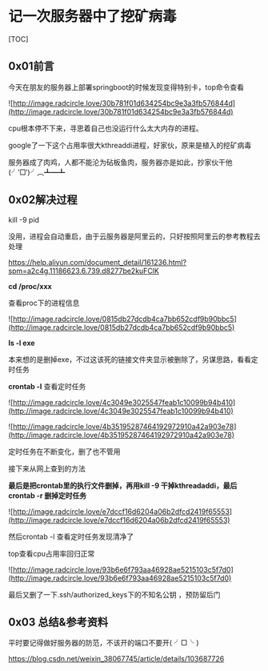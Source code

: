 # 记一次服务器中了挖矿病毒

[TOC]

## 0x01前言

今天在朋友的服务器上部署springboot的时候发现变得特别卡，top命令查看

![http://image.radcircle.love/30b781f01d634254bc9e3a3fb576844d](http://image.radcircle.love/30b781f01d634254bc9e3a3fb576844d)

cpu根本停不下来，寻思着自己也没运行什么太大内存的进程。

google了一下这个占用率很大kthreaddi进程，好家伙，原来是植入的挖矿病毒

服务器成了肉鸡，人都不能沦为砧板鱼肉，服务器亦是如此，抄家伙干他(╯‵□′)╯︵┻━┻

## 0x02解决过程

kill -9 pid

没用，进程会自动重启，由于云服务器是阿里云的，只好按照阿里云的参考教程去处理

https://help.aliyun.com/document_detail/161236.html?spm=a2c4g.11186623.6.739.d8277be2kuFClK

**cd /proc/xxx**

查看proc下的进程信息

![http://image.radcircle.love/0815db27dcdb4ca7bb652cdf9b90bbc5](http://image.radcircle.love/0815db27dcdb4ca7bb652cdf9b90bbc5)

**ls -l exe** 

本来想的是删掉exe，不过这该死的链接文件夹显示被删除了，另谋思路，看看定时任务

**crontab -l** 查看定时任务

![http://image.radcircle.love/4c3049e3025547feab1c10099b94b410](http://image.radcircle.love/4c3049e3025547feab1c10099b94b410)

![http://image.radcircle.love/4b35195287464192972910a42a903e78](http://image.radcircle.love/4b35195287464192972910a42a903e78)

定时任务在不断变化，删了也不管用

接下来从网上查到的方法

**最后是把crontab里的执行文件删掉，再用kill -9 干掉kthreadaddi，最后crontab -r 删掉定时任务**

![http://image.radcircle.love/e7dccf16d6204a06b2dfcd2419f65553](http://image.radcircle.love/e7dccf16d6204a06b2dfcd2419f65553)

然后crontab -l 查看定时任务发现清净了

top查看cpu占用率回归正常

![http://image.radcircle.love/93b6e6f793aa46928ae5215103c5f7d0](http://image.radcircle.love/93b6e6f793aa46928ae5215103c5f7d0)

最后又删了一下.ssh/authorized_keys下的不知名公钥 ，预防留后门

## 0x03 总结&参考资料

平时要记得做好服务器的防范，不该开的端口不要开( ╯□╰ )

https://blog.csdn.net/weixin_38067745/article/details/103687726

